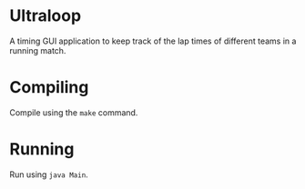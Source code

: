 # Ultraloop
A timing GUI application to keep track of the lap times of different teams in a running match.

# Compiling

Compile using the `make` command.

# Running

Run using `java Main`.
